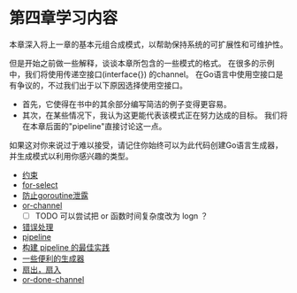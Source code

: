 # 第四章学习内容
本章深入将上一章的基本元组合成模式，以帮助保持系统的可扩展性和可维护性。

但是开始之前做一些解释，谈谈本章所包含的一些模式的格式。
在很多的示例中，我们将使用传递空接口(interface{}) 的channel。
在Go语言中使用空接口是有争议的，不过我们出于以下原因选择使用空接口。
- 首先，它使得在书中的其余部分编写简洁的例子变得更容易。
- 其次，在某些情况下，我认为这更能代表该模式正在努力达成的目标。 我们将在本章后面的"pipeline"直接讨论这一点。

如果这对你来说过于难以接受，请记住你始终可以为此代码创建Go语言生成器，并生成模式以利用你感兴趣的类型。

- [约束](constrain/约束.md)
- [for-select](for_select.md)
- [防止goroutine泄露](goroutine_leak/goroutine_leak.md)
- [or-channel](or_channel/or_channel.md)
    - [ ] TODO 可以尝试把 or 函数时间复杂度改为 logn ？
- [错误处理](err_handle/err_handle.md)
- [pipeline](pipeline/pipeline.md)
- [构建 pipeline 的最佳实践](pipeline_prac/pipeline_prac.md)
- [一些便利的生成器](generator/generator.md)
- [扇出，扇入](fan_out_fan_in/fan_in_out.md)
- [or-done-channel](or_done_channel/or-done-channel.md)

